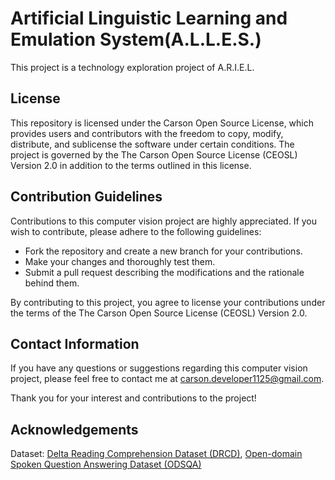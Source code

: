 # Artificial Linguistic Learning and Emulation System(A.L.L.E.S.)

This project is a technology exploration project of A.R.I.E.L.

## License

This repository is licensed under the Carson Open Source License, which provides users and contributors with the freedom to copy, modify, distribute, and sublicense the software under certain conditions. The project is governed by the The Carson Open Source License (CEOSL) Version 2.0 in addition to the terms outlined in this license.

## Contribution Guidelines

Contributions to this computer vision project are highly appreciated. If you wish to contribute, please adhere to the following guidelines:

- Fork the repository and create a new branch for your contributions.
- Make your changes and thoroughly test them.
- Submit a pull request describing the modifications and the rationale behind them.

By contributing to this project, you agree to license your contributions under the terms of the The Carson Open Source License (CEOSL) Version 2.0.

## Contact Information

If you have any questions or suggestions regarding this computer vision project, please feel free to contact me at [carson.developer1125@gmail.com](mailto:carson.developer1125@gmail.com).

Thank you for your interest and contributions to the project!

## Acknowledgements

Dataset: [Delta Reading Comprehension Dataset (DRCD)](https://github.com/DRCKnowledgeTeam/DRCD), [Open-domain Spoken Question Answering Dataset (ODSQA)](https://github.com/Chia-Hsuan-Lee/ODSQA)
